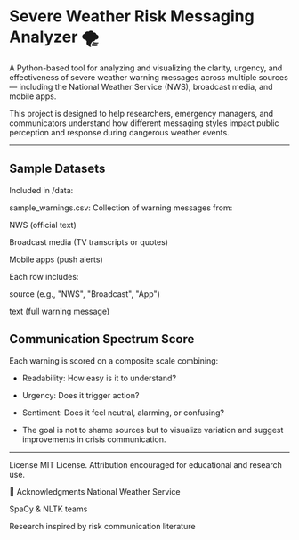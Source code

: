 # Severe Weather Risk Messaging Analyzer 🌪️

A Python-based tool for analyzing and visualizing the clarity, urgency, and effectiveness of severe weather warning messages across multiple sources — including the National Weather Service (NWS), broadcast media, and mobile apps.

This project is designed to help researchers, emergency managers, and communicators understand how different messaging styles impact public perception and response during dangerous weather events.

---

## Sample Datasets
Included in /data:

sample_warnings.csv: Collection of warning messages from:

NWS (official text)

Broadcast media (TV transcripts or quotes)

Mobile apps (push alerts)

Each row includes:

source (e.g., "NWS", "Broadcast", "App")

text (full warning message)


## Communication Spectrum Score
Each warning is scored on a composite scale combining:

- Readability: How easy is it to understand?

- Urgency: Does it trigger action?

- Sentiment: Does it feel neutral, alarming, or confusing?

- The goal is not to shame sources but to visualize variation and suggest improvements in crisis communication.

---
License
MIT License. Attribution encouraged for educational and research use.

🔗 Acknowledgments
National Weather Service

SpaCy & NLTK teams

Research inspired by risk communication literature
